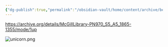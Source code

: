 ```yaml
---
{"dg-publish":true,"permalink":"/obsidian-vault/home/content/archive/bestiary/"}
---
```



https://archive.org/details/McGillLibrary-PN970_S5_A5_1865-1355/mode/1up

![unicorn.png](/img/user/unicorn.png)